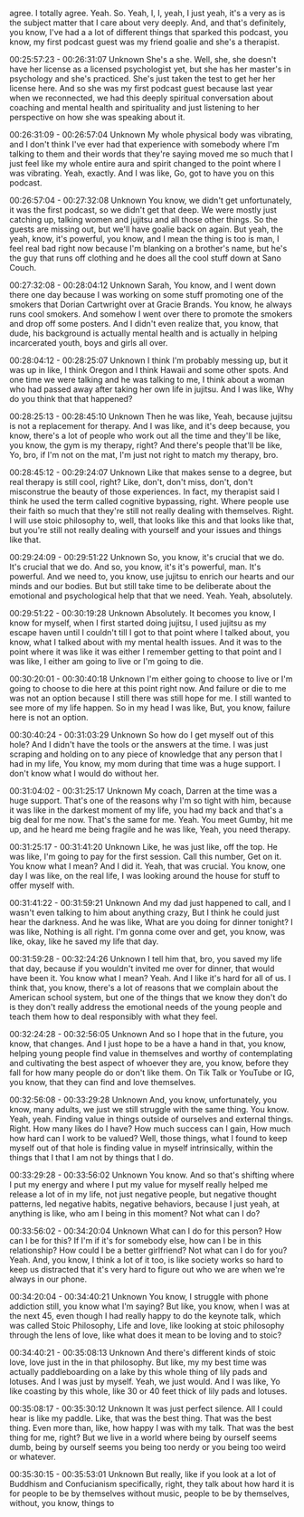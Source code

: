  agree. I totally agree. Yeah. So. Yeah, I, I, yeah, I just yeah, it's a very as is the subject matter that I care about very deeply. And, and that's definitely, you know, I've had a a lot of different things that sparked this podcast, you know, my first podcast guest was my friend goalie and she's a therapist.

00:25:57:23 - 00:26:31:07
Unknown
She's a she. Well, she, she doesn't have her license as a licensed psychologist yet, but she has her master's in psychology and she's practiced. She's just taken the test to get her her license here. And so she was my first podcast guest because last year when we reconnected, we had this deeply spiritual conversation about coaching and mental health and spirituality and just listening to her perspective on how she was speaking about it.

00:26:31:09 - 00:26:57:04
Unknown
My whole physical body was vibrating, and I don't think I've ever had that experience with somebody where I'm talking to them and their words that they're saying moved me so much that I just feel like my whole entire aura and spirit changed to the point where I was vibrating. Yeah, exactly. And I was like, Go, got to have you on this podcast.

00:26:57:04 - 00:27:32:08
Unknown
You know, we didn't get unfortunately, it was the first podcast, so we didn't get that deep. We were mostly just catching up, talking women and jujitsu and all those other things. So the guests are missing out, but we'll have goalie back on again. But yeah, the yeah, know, it's powerful, you know, and I mean the thing is too is man, I feel real bad right now because I'm blanking on a brother's name, but he's the guy that runs off clothing and he does all the cool stuff down at Sano Couch.

00:27:32:08 - 00:28:04:12
Unknown
Sarah, You know, and I went down there one day because I was working on some stuff promoting one of the smokers that Dorian Cartwright over at Gracie Brands. You know, he always runs cool smokers. And somehow I went over there to promote the smokers and drop off some posters. And I didn't even realize that, you know, that dude, his background is actually mental health and is actually in helping incarcerated youth, boys and girls all over.

00:28:04:12 - 00:28:25:07
Unknown
I think I'm probably messing up, but it was up in like, I think Oregon and I think Hawaii and some other spots. And one time we were talking and he was talking to me, I think about a woman who had passed away after taking her own life in jujitsu. And I was like, Why do you think that that happened?

00:28:25:13 - 00:28:45:10
Unknown
Then he was like, Yeah, because jujitsu is not a replacement for therapy. And I was like, and it's deep because, you know, there's a lot of people who work out all the time and they'll be like, you know, the gym is my therapy, right? And there's people that'll be like, Yo, bro, if I'm not on the mat, I'm just not right to match my therapy, bro.

00:28:45:12 - 00:29:24:07
Unknown
Like that makes sense to a degree, but real therapy is still cool, right? Like, don't, don't miss, don't, don't misconstrue the beauty of those experiences. In fact, my therapist said I think he used the term called cognitive bypassing, right. Where people use their faith so much that they're still not really dealing with themselves. Right. I will use stoic philosophy to, well, that looks like this and that looks like that, but you're still not really dealing with yourself and your issues and things like that.

00:29:24:09 - 00:29:51:22
Unknown
So, you know, it's crucial that we do. It's crucial that we do. And so, you know, it's it's powerful, man. It's powerful. And we need to, you know, use jujitsu to enrich our hearts and our minds and our bodies. But but still take time to be deliberate about the emotional and psychological help that that we need. Yeah. Yeah, absolutely.

00:29:51:22 - 00:30:19:28
Unknown
Absolutely. It becomes you know, I know for myself, when I first started doing jujitsu, I used jujitsu as my escape haven until I couldn't till I got to that point where I talked about, you know, what I talked about with my mental health issues. And it was to the point where it was like it was either I remember getting to that point and I was like, I either am going to live or I'm going to die.

00:30:20:01 - 00:30:40:18
Unknown
I'm either going to choose to live or I'm going to choose to die here at this point right now. And failure or die to me was not an option because I still there was still hope for me. I still wanted to see more of my life happen. So in my head I was like, But, you know, failure here is not an option.

00:30:40:24 - 00:31:03:29
Unknown
So how do I get myself out of this hole? And I didn't have the tools or the answers at the time. I was just scraping and holding on to any piece of knowledge that any person that I had in my life, You know, my mom during that time was a huge support. I don't know what I would do without her.

00:31:04:02 - 00:31:25:17
Unknown
My coach, Darren at the time was a huge support. That's one of the reasons why I'm so tight with him, because it was like in the darkest moment of my life, you had my back and that's a big deal for me now. That's the same for me. Yeah. You meet Gumby, hit me up, and he heard me being fragile and he was like, Yeah, you need therapy.

00:31:25:17 - 00:31:41:20
Unknown
Like, he was just like, off the top. He was like, I'm going to pay for the first session. Call this number, Get on it. You know what I mean? And I did it. Yeah, that was crucial. You know, one day I was like, on the real life, I was looking around the house for stuff to offer myself with.

00:31:41:22 - 00:31:59:21
Unknown
And my dad just happened to call, and I wasn't even talking to him about anything crazy, But I think he could just hear the darkness. And he was like, What are you doing for dinner tonight? I was like, Nothing is all right. I'm gonna come over and get, you know, was like, okay, like he saved my life that day.

00:31:59:28 - 00:32:24:26
Unknown
I tell him that, bro, you saved my life that day, because if you wouldn't invited me over for dinner, that would have been it. You know what I mean? Yeah. And I like it's hard for all of us. I think that, you know, there's a lot of reasons that we complain about the American school system, but one of the things that we know they don't do is they don't really address the emotional needs of the young people and teach them how to deal responsibly with what they feel.

00:32:24:28 - 00:32:56:05
Unknown
And so I hope that in the future, you know, that changes. And I just hope to be a have a hand in that, you know, helping young people find value in themselves and worthy of contemplating and cultivating the best aspect of whoever they are, you know, before they fall for how many people do or don't like them. On Tik Talk or YouTube or IG, you know, that they can find and love themselves.

00:32:56:08 - 00:33:29:28
Unknown
And, you know, unfortunately, you know, many adults, we just we still struggle with the same thing. You know. Yeah, yeah. Finding value in things outside of ourselves and external things. Right. How many likes do I have? How much success can I gain, How much how hard can I work to be valued? Well, those things, what I found to keep myself out of that hole is finding value in myself intrinsically, within the things that I that I am not by things that I do.

00:33:29:28 - 00:33:56:02
Unknown
You know. And so that's shifting where I put my energy and where I put my value for myself really helped me release a lot of in my life, not just negative people, but negative thought patterns, led negative habits, negative behaviors, because I just yeah, at anything is like, who am I being in this moment? Not what can I do?

00:33:56:02 - 00:34:20:04
Unknown
What can I do for this person? How can I be for this? If I'm if it's for somebody else, how can I be in this relationship? How could I be a better girlfriend? Not what can I do for you? Yeah. And, you know, I think a lot of it too, is like society works so hard to keep us distracted that it's very hard to figure out who we are when we're always in our phone.

00:34:20:04 - 00:34:40:21
Unknown
You know, I struggle with phone addiction still, you know what I'm saying? But like, you know, when I was at the next 45, even though I had really happy to do the keynote talk, which was called Stoic Philosophy, Life and love, like looking at stoic philosophy through the lens of love, like what does it mean to be loving and to stoic?

00:34:40:21 - 00:35:08:13
Unknown
And there's different kinds of stoic love, love just in the in that philosophy. But like, my my best time was actually paddleboarding on a lake by this whole thing of lily pads and lotuses. And I was just by myself. Yeah, we just would. And I was like, Yo like coasting by this whole, like 30 or 40 feet thick of lily pads and lotuses.

00:35:08:17 - 00:35:30:12
Unknown
It was just perfect silence. All I could hear is like my paddle. Like, that was the best thing. That was the best thing. Even more than, like, how happy I was with my talk. That was the best thing for me, right? But we live in a world where being by ourself seems dumb, being by ourself seems you being too nerdy or you being too weird or whatever.

00:35:30:15 - 00:35:53:01
Unknown
But really, like if you look at a lot of Buddhism and Confucianism specifically, right, they talk about how hard it is for people to be by themselves without music, people to be by themselves, without, you know, things to
